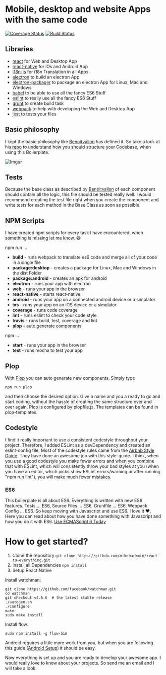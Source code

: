 # Mobile, desktop and website Apps with the same code
[![Coverage Status](https://coveralls.io/repos/github/mikebarkmin/react-to-everything/badge.svg?branch=master)](https://coveralls.io/github/mikebarkmin/react-to-everything?branch=master)
[![Build Status](https://travis-ci.org/mikebarkmin/react-to-everything.svg?branch=master)](https://travis-ci.org/mikebarkmin/react-to-everything)

## Libraries

* [react](https://facebook.github.io/react/) for Web and Desktop App
* [react-native](https://facebook.github.io/react-native/) for iOs and Android App
* [i18n-js](https://github.com/fnando/i18n-js) for i18n Translation in all Apps
* [electron](http://electron.atom.io/) to build an electron App
* [electron-packager](https://github.com/electron-userland/electron-packager) to package an electron App for Linux, Mac and Windows
* [babel](https://babeljs.io/) to be able to use all the fancy ES6 Stuff
* [eslint](http://eslint.org/) to really use all the fancy ES6 Stuff
* [grunt](http://gruntjs.com/) to create build task
* [webpack](https://webpack.github.io/) to help with developing the Web and Desktop App
* [jest](http://facebook.github.io/jest/) to tests your files

## Basic philosophy

I kept the basic philosophy like [Benoitvallon](https://github.com/benoitvallon) has defined it. So take a look at his [repo](https://github.com/benoitvallon/react-native-nw-react-calculator/blob/master/README.md#basic-philosophy) to understand how you should structure your Codebase, when using this Boilerplate.

![Imgur](http://i.imgur.com/XdYh2J1.png?1)

## Tests

Because the base class as described by
[Benoitvallon](https://github.com/benoitvallon/react-native-nw-react-calculator/blob/master/README.md#components)
of each component should contain all the logic, this file should be tested
really well. I would recommend creating the test file right when you create the
component and write tests for each method in the Base Class as soon as possible.

## NPM Scripts

I have created npm scripts for every task I have encountered, when something is
missing let me know. :smile:

npm run ...
* **build** - runs webpack to translate es6 code and merge all of your code in a single file
* **package:desktop** - creates a package for Linux, Mac and Windows in the dist Folder
* **package:android** - creates an apk for android
* **electron** - runs your app with electron
* **web** - runs your app in the browser
* **react-native** - starts react-native
* **android** - runs your app on a connected android device or a simulator
* **ios** - runs your app on an iOS device or a simulator
* **coverage** - runs code coverage
* **lint** - runs eslint to check your code style
* **travis** - runs build, test, coverage and lint
* **plop** - auto generate components

npm ...
* **start** - runs your app in the browser
* **test** - runs mocha to test your app

## Plop
With [Plop](https://github.com/amwmedia/plop) you can auto generate new
components. Simply type
```
npm run plop
```
and then choose the desired option. Give a name and you a ready to go and start
coding, without the hassle of creating the same structure over and over again.
Plop is configured by plopfile.js. The templates can be found in plop-templates.

## Codestyle

I find it really important to use a consistent codestyle throughout your
project. Therefore, I added ESLint as a devDependency and created an
eslint-config file. Most of the codestyle rules came from the [Airbnb Style
Guide](https://github.com/airbnb/javascript). They have done an awesome job with
this style-guide. I think, when you use a good codestyle you make fewer errors
and when you combine that with ESLint, which will consistently throw your bad
styles at you (when you have an editor, which picks show ESLint errors/warning
or after running "npm run lint"), you will make much fewer mistakes.

### ES6

This boilerplate is all about ES6. Everything is written with new ES6 features.
Tests ... ES6, Source Files ... ES6, Gruntfile ... ES6, Webpack Config ... ES6.
So keep moving with Javascript and use ES6. I love it :heart:. Here you can read
about how you have done something with Javascript and how you do it with ES6.
[Use ECMAScript 6
Today](http://code.tutsplus.com/articles/use-ecmascript-6-today--net-31582)

# How to get started?

1. Clone the repository `git clone https://github.com/mikebarkmin/react-to-everything.git`
2. Install all Dependencies `npm install`
3. Setup React Native

Install watchman:
```
git clone https://github.com/facebook/watchman.git
cd watchman
git checkout v4.5.0  # the latest stable release
./autogen.sh
./configure
make
sudo make install
```
Install flow:
```
sudo npm install -g flow-bin
```

Android requires a little more work from you, but when you are following
this guide ([Android
Setup](https://facebook.github.io/react-native/docs/android-setup.html)) it
should be easy.

Now everything is set up and you are ready to develop your awesome app. I
would really love to know about your projects. So send me an email and I will
take a look.
